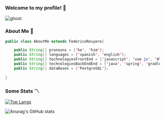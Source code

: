### Welcome to my profile! 👋
![ghost](https://user-images.githubusercontent.com/101667265/231874276-2217b0e9-c0d6-494d-8bb1-9327b3527667.gif)

### About Me 👻
```java
public class AboutMe extends FedericoRouyere{

    public String[] pronouns = {'he', 'him'};
    public String[] languages = {'spanish', 'english'};
    public String[] technologiesFrontEnd = {'javascript', 'vue.js', 'HTML', 'CSS', 'bootstrap'};
    public String[] technologiesBackEndEnd = {'java', 'spring', 'gradle'};
    public String[] dataBases = {'PostgreSQL'};
    
}
```
### Some Stats 〽

[![Top Langs](https://github-readme-stats.vercel.app/api/top-langs/?username=FedeCasper&layout=compact&theme=midnight-purple&langs_count=10)](https://github.com/anuraghazra/github-readme-stats)

![Anurag's GitHub stats](https://github-readme-stats.vercel.app/api?username=FedeCasper&show_icons=true&theme=midnight-purple )



<!--
**FedeCasper/FedeCasper** is a ✨ _special_ ✨ repository because its `README.md` (this file) appears on your GitHub profile.

Here are some ideas to get you started:

- 🔭 I’m currently working on ...
- 🌱 I’m currently learning ...
- 👯 I’m looking to collaborate on ...
- 🤔 I’m looking for help with ...
- 💬 Ask me about ...
- 📫 How to reach me: ...
- 😄 Pronouns: ...
- ⚡ Fun fact: ...
-->

